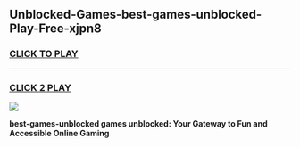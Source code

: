 
## Unblocked-Games-best-games-unblocked-Play-Free-xjpn8
<h3>
<a href="https://premium76.site?title=best-games-unblocked&ref=21A">CLICK TO PLAY</a></h3>
<hr>

<h3>
<a href="https://premium76.site?title=best-games-unblocked&ref=21A">CLICK 2 PLAY</a>
  
</h3>

<a href="https://premium76.site?title=best-games-unblocked&ref=21A"><img src="https://clearcache.store/games.png"></a>


**best-games-unblocked games unblocked: Your Gateway to Fun and Accessible Online Gaming**
